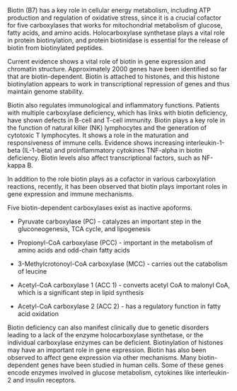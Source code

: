 Biotin (B7) has a key role in cellular energy metabolism, including ATP production and regulation of oxidative stress, since it is a crucial cofactor for five carboxylases that works for mitochondrial metabolism of glucose, fatty acids, and amino acids. Holocarboxylase synthetase plays a vital role in protein biotinylation, and protein biotinidase is essential for the release of biotin from biotinylated peptides.

Current evidence shows a vital role of biotin in gene expression and chromatin structure. Approximately 2000 genes have been identified so far that are biotin-dependent. Biotin is attached to histones, and this histone biotinylation appears to work in transcriptional repression of genes and thus maintain genome stability.

Biotin also regulates immunological and inflammatory functions. Patients with multiple carboxylase deficiency, which has links with biotin deficiency, have shown defects in B-cell and T-cell immunity. Biotin plays a key role in the function of natural killer (NK) lymphocytes and the generation of cytotoxic T lymphocytes. It shows a role in the maturation and responsiveness of immune cells. Evidence shows increasing interleukin-1-beta (IL-1-beta) and proinflammatory cytokines TNF-alpha in biotin deficiency. Biotin levels also affect transcriptional factors, such as NF-kappa B.

In addition to the role biotin plays as a cofactor in various carboxylation reactions, recently, it has been observed that biotin plays important roles in gene expression and immune mechanisms.

Five biotin-dependent carboxylases exist as inactive apoforms.

- Pyruvate carboxylase (PC) - catalyzes an important step in the gluconeogenesis, TCA cycle, and lipogenesis

- Propionyl-CoA carboxylase (PCC) - important in the metabolism of amino acids and odd-chain fatty acids

- 3-Methylcrotonoyl-CoA carboxylase (MCC) - carries out the catabolism of leucine

- Acetyl-CoA carboxylase 1 (ACC 1) - converts acetyl CoA to malonyl CoA, which is a significant step in lipid synthesis

- Acetyl-CoA carboxylase 2 (ACC 2) - has a regulatory function in fatty acid oxidation

Biotin deficiency can also manifest clinically due to genetic disorders leading to a lack of the enzyme holocarboxylase synthetase, or the individual carboxylase enzymes can be deficient. Biotinylation of histones may have an important role in gene expression. Biotin has also been observed to affect gene expression via other mechanisms. Many biotin-dependent genes have been studied in human cells. Some of these genes encode enzymes involved in glucose metabolism, cytokines like interleukin-2 and insulin receptors.